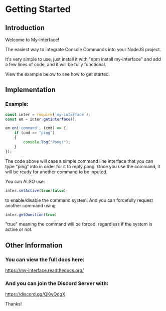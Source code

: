 Getting Started
=========================================

Introduction
-----------------------------------------
Welcome to My-Interface!

The easiest way to integrate Console Commands into your NodeJS project.

It's very simple to use, just install it with "npm install my-interface"
and add a few lines of code, and it will be fully functional.

View the example below to see how to get started.

Implementation
----------------------------------------

### Example:
```js
const inter = require('my-interface');
const em = inter.getInterface();

em.on('command', (cmd) => {
    if (cmd == "ping")
	{
	    console.log("Pong!");
	}
});
```

The code above will case a simple command line interface that you can type "ping" into in order for it to reply pong.
Once you use the command, it will be ready for another command to be inputed.

You can ALSO use:

```js
inter.setActive(true/false);
```

to enable/disable the command system. And you can forcefully request another command using 

```js
inter.getQuestion(true)
```

"true" meaning the command will be forced, regardless if the system is active or not.

Other Information
------------------------------------------

### You can view the full docs here:
https://my-interface.readthedocs.org/

### And you can join the Discord Server with:
https://discord.gg/QKwQdgX

Thanks!
